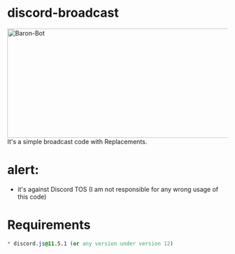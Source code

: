 # discord-broadcast

<img width="540" height="250" align="center" style="float: left; margin: 0 10px 0 0;" alt="Baron-Bot" src="https://images-ext-2.discordapp.net/external/be5Fe-Lqm09BoN8BmxXlc3W0_fCgbj-lbDE1dwMomMs/%3Fwidth%3D953%26height%3D473/https/media.discordapp.net/attachments/658293810341871627/679820289202192393/SPOILER_idiot-bc.jpg?width=856&height=425">

It's a simple broadcast code with Replacements.

# alert: 
- it's against Discord TOS (I am not responsible for any wrong usage of this code)

# Requirements

```css
* discord.js@11.5.1 (or any version under version 12)
```

